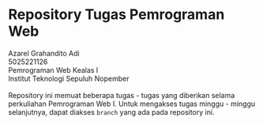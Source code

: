 # Repository Tugas Pemrograman Web
Azarel Grahandito Adi 
<br/>
5025221126 
<br/>
Pemrograman Web Kealas I 
<br/>
Institut Teknologi Sepuluh Nopember 
<br/>
<br/>
Repository ini memuat beberapa tugas - tugas yang diberikan selama perkuliahan Pemrograman Web I. 
Untuk mengakses tugas minggu - minggu selanjutnya, dapat diakses <code>branch</code> yang ada pada repository ini.
